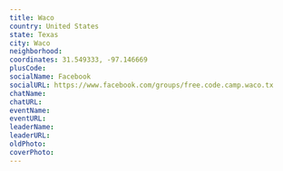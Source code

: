 ```yaml
---
title: Waco
country: United States
state: Texas
city: Waco
neighborhood: 
coordinates: 31.549333, -97.146669
plusCode:
socialName: Facebook
socialURL: https://www.facebook.com/groups/free.code.camp.waco.tx
chatName:
chatURL:
eventName:
eventURL:
leaderName:
leaderURL:
oldPhoto: 
coverPhoto:
---
```


